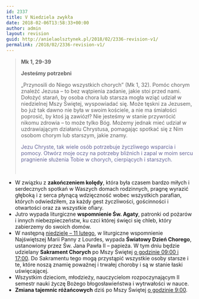 ```yaml
---
id: 2337
title: V Niedziela zwykła
date: 2018-02-06T13:58:33+00:00
author: admin
layout: revision
guid: http://anielaolsztynek.pl/2018/02/2336-revision-v1/
permalink: /2018/02/2336-revision-v1/
---
```

> **Mk 1, 29-39**
> 
> **Jesteśmy potrzebni**
> 
> &#8222;Przynosili do Niego wszystkich chorych&#8221; (Mk 1, 32). Pomóc chorym znaleźć Jezusa &#8211; to bez wątpienia zadanie, jakie stoi przed nami. Dołożyć starań, by osoba chora lub starsza mogła wziąć udział w niedzielnej Mszy Świętej, wyspowiadać się. Może tęskni za Jezusem, bo już tak dawno nie była w swoim kościele, a nie ma śmiałości poprosić, by ktoś ją zawiózł? Nie jesteśmy w stanie przywrócić nikomu zdrowia &#8211; to może tylko Bóg. Możemy jednak mieć udział w uzdrawiającym działaniu Chrystusa, pomagając spotkać się z Nim osobom chorym lub starszym, jakie znamy.
> 
> <span style="color: #666699;">Jezu Chryste, tak wiele osób potrzebuje życzliwego wsparcia i pomocy. Otwórz moje oczy na potrzeby bliźnich i zapal w moim sercu pragnienie służenia Tobie w chorych, cierpiących i starszych.</span>
> 
> &nbsp;

  * W związku z **zakończeniem kolędy**, która była czasem bardzo miłych i serdecznych spotkań w Waszych domach rodzinnych, pragnę wyrazić głęboką i z serca płynącą wdzięczność wobec wszystkich parafian, których odwiedziłem, za każdy gest życzliwości, gościnności i otwartości oraz za wszystkie ofiary.
  * Jutro wypada liturgiczne **wspomnienie Św. Agaty**, patronki od pożarów i innych niebezpieczeństw, ku czci której święci się chleb, który zabierzemy do swoich domów.
  * W następną <span style="text-decoration: underline;">niedzielę – 11 lutego</span>, w liturgiczne wspomnienie Najświętszej Marii Panny z Lourdes, wypada **Światowy Dzień Chorego**, ustanowiony przez Św. Jana Pawła II – papieża. W tym dniu będzie udzielany **Sakrament Chorych** po Mszy Świętej <span style="text-decoration: underline;">o godzinie 09:00 i 17:00</span>. Do Sakramentu tego mogą przystąpić wszystkie osoby starsze i te, które noszą znamię poważnej i trwałej choroby i są w stanie łaski uświęcającej.
  * Wszystkim dzieciom, młodzieży, nauczycielom rozpoczynającym II semestr nauki życzę Bożego błogosławieństwa i wytrwałości w nauce.
  * **Zmiana tajemnic różańcowych** dziś po Mszy Świętej <span style="text-decoration: underline;">o godzinie 9:00</span>.
